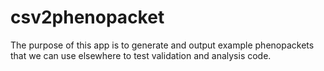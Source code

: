 # csv2phenopacket


The purpose of this app is to generate and output example phenopackets that we can use elsewhere to test validation and analysis code.